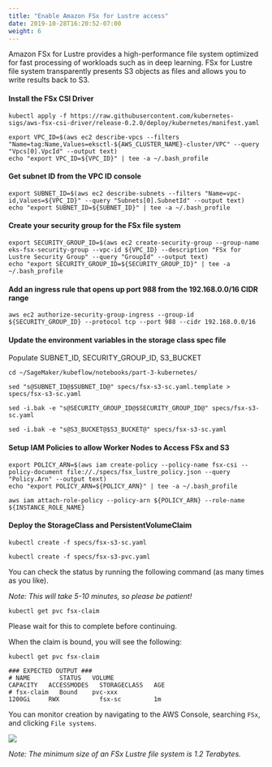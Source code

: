 ```yaml
---
title: "Enable Amazon FSx for Lustre access"
date: 2019-10-28T16:20:52-07:00
weight: 6
---
```


Amazon FSx for Lustre provides a high-performance file system optimized for fast processing of workloads such as in deep learning. FSx for Lustre file system transparently presents S3 objects as files and allows you to write results back to S3.

#### Install the FSx CSI Driver
```
kubectl apply -f https://raw.githubusercontent.com/kubernetes-sigs/aws-fsx-csi-driver/release-0.2.0/deploy/kubernetes/manifest.yaml 

```

```
export VPC_ID=$(aws ec2 describe-vpcs --filters "Name=tag:Name,Values=eksctl-${AWS_CLUSTER_NAME}-cluster/VPC" --query "Vpcs[0].VpcId" --output text)
echo "export VPC_ID=${VPC_ID}" | tee -a ~/.bash_profile

```

#### Get subnet ID from the VPC ID console
```
export SUBNET_ID=$(aws ec2 describe-subnets --filters "Name=vpc-id,Values=${VPC_ID}" --query "Subnets[0].SubnetId" --output text)
echo "export SUBNET_ID=${SUBNET_ID}" | tee -a ~/.bash_profile

```

#### Create your security group for the FSx file system
```
export SECURITY_GROUP_ID=$(aws ec2 create-security-group --group-name eks-fsx-security-group --vpc-id ${VPC_ID} --description "FSx for Lustre Security Group" --query "GroupId" --output text)
echo "export SECURITY_GROUP_ID=${SECURITY_GROUP_ID}" | tee -a ~/.bash_profile

```

#### Add an ingress rule that opens up port 988 from the 192.168.0.0/16 CIDR range
```
aws ec2 authorize-security-group-ingress --group-id ${SECURITY_GROUP_ID} --protocol tcp --port 988 --cidr 192.168.0.0/16

```

#### Update the environment variables in the storage class spec file

Populate SUBNET_ID, SECURITY_GROUP_ID, S3_BUCKET
```
cd ~/SageMaker/kubeflow/notebooks/part-3-kubernetes/

sed "s@SUBNET_ID@$SUBNET_ID@" specs/fsx-s3-sc.yaml.template > specs/fsx-s3-sc.yaml

sed -i.bak -e "s@SECURITY_GROUP_ID@$SECURITY_GROUP_ID@" specs/fsx-s3-sc.yaml 

sed -i.bak -e "s@S3_BUCKET@$S3_BUCKET@" specs/fsx-s3-sc.yaml

```

#### Setup IAM Policies to allow Worker Nodes to Access FSx and S3
```
export POLICY_ARN=$(aws iam create-policy --policy-name fsx-csi --policy-document file://./specs/fsx_lustre_policy.json --query "Policy.Arn" --output text)
echo "export POLICY_ARN=${POLICY_ARN}" | tee -a ~/.bash_profile

aws iam attach-role-policy --policy-arn ${POLICY_ARN} --role-name ${INSTANCE_ROLE_NAME}

```

#### Deploy the StorageClass and PersistentVolumeClaim
```
kubectl create -f specs/fsx-s3-sc.yaml

```
```
kubectl create -f specs/fsx-s3-pvc.yaml

```

You can check the status by running the following command (as many times as you like). 

*Note:  This will take 5-10 minutes, so please be patient!*

```
kubectl get pvc fsx-claim 

```

Please wait for this to complete before continuing.

When the claim is bound, you will see the following:

```
kubectl get pvc fsx-claim

```
```
### EXPECTED OUTPUT ###
# NAME        STATUS   VOLUME                                     CAPACITY   ACCESSMODES   STORAGECLASS   AGE
# fsx-claim   Bound    pvc-xxx                                    1200Gi     RWX           fsx-sc         1m
```

You can monitor creation by navigating to the AWS Console, searching `FSx`, and clicking `File systems`.

![](/images/eks/fsx-lustre.png)

_Note:  The minimum size of an FSx Lustre file system is 1.2 Terabytes._
